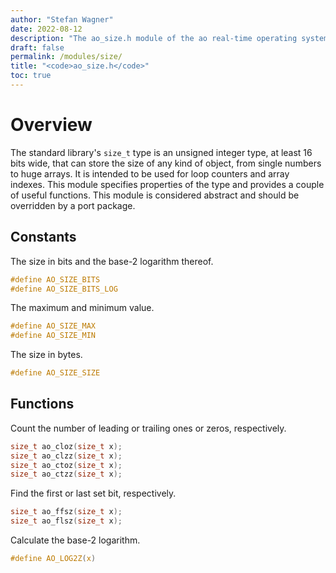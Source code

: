 ```yaml
---
author: "Stefan Wagner"
date: 2022-08-12
description: "The ao_size.h module of the ao real-time operating system."
draft: false
permalink: /modules/size/
title: "<code>ao_size.h</code>"
toc: true
---
```


# Overview

The standard library's `size_t` type is an unsigned integer type, at least 16 bits wide, that can store the size of any kind of object, from single numbers to huge arrays. It is intended to be used for loop counters and array indexes. This module specifies properties of the type and provides a couple of useful functions. This module is considered abstract and should be overridden by a port package.

## Constants

The size in bits and the base-2 logarithm thereof.

```c
#define AO_SIZE_BITS
#define AO_SIZE_BITS_LOG
```

The maximum and minimum value.

```c
#define AO_SIZE_MAX
#define AO_SIZE_MIN
```

The size in bytes.

```c
#define AO_SIZE_SIZE
```

## Functions

Count the number of leading or trailing ones or zeros, respectively.

```c
size_t ao_cloz(size_t x);
size_t ao_clzz(size_t x);
size_t ao_ctoz(size_t x);
size_t ao_ctzz(size_t x);
```

Find the first or last set bit, respectively.

```c
size_t ao_ffsz(size_t x);
size_t ao_flsz(size_t x);
```

Calculate the base-2 logarithm.

```c
#define AO_LOG2Z(x)
```

